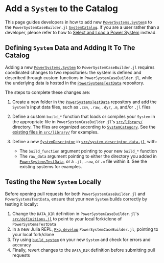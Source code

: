 # Add a `System` to the Catalog

This page guides developers in how to add new [`PowerSystems.System`](@extref)s to the
`PowerSystemCaseBuilder.jl` [`SystemCatalog`](@ref). If you are a user rather than a
developer, please refer to how to [Select and Load a Power System](@ref) instead.

## Defining `System` Data and Adding It To The Catalog

Adding a new [`PowerSystems.System`](@extref) to `PowerSystemCaseBuilder.jl` requires
coordinated changes to two repositories: the system is defined and described through custom
functions in `PowerSystemCaseBuilder.jl`, while the underlying data is hosted in the
[`PowerSystemsTestData`](https://github.com/NREL-Sienna/PowerSystemsTestData) repository.

The steps to complete these changes are:

 1. Create a new folder in the
    [`PowerSystemsTestData`](https://github.com/NREL-Sienna/PowerSystemsTestData)
    repository and add the `System`'s input data files, such as `.csv`, `.raw`, `.dyr`,
    `.m`, and/or `.jl` files

 2. Define a custom `build_*` function that loads or compiles your `System` in the appropriate file
    in `PowerSystemCaseBuilder.jl`'s
    [`src/library/`](https://github.com/NREL-Sienna/PowerSystemCaseBuilder.jl/tree/main/src/library)
    directory. The files are organized according to [`SystemCategory`](@ref).
    See the
    [existing files in `src/library/`](https://github.com/NREL-Sienna/PowerSystemCaseBuilder.jl/tree/main/src/library)
    for examples.
 3. Define a new [`SystemDescriptor`](@ref) in
    [`src/system_descriptor_data.jl`](https://github.com/NREL-Sienna/PowerSystemCaseBuilder.jl/blob/main/src/system_descriptor_data.jl),
    with:
    
      + The `build_function` argument pointing to your new `build_*` function
      + The `raw_data` argument pointing to either the directory you added in
        [`PowerSystemsTestData`](https://github.com/NREL-Sienna/PowerSystemsTestData), or a
        `.jl`, `.raw`, or `.m` file within it. See the existing systems for examples.

## Testing the New `System` Locally

Before opening pull requests for both `PowerSystemCaseBuilder.jl` and `PowerSystemsTestData`,
ensure that your new `System` builds correctly by testing it locally:

 1. Change the `DATA_DIR` definition in `PowerSystemCaseBuilder.jl`'s
    [`src/definitions.jl`](https://github.com/NREL-Sienna/PowerSystemCaseBuilder.jl/blob/main/src/definitions.jl#L2)
    to point to your local fork/clone of `PowerSystemsTestData`
 2. In a new Julia REPL, [`Pkg.develop`](@extref) `PowerSystemCaseBuilder.jl`, pointing to
    your local fork/clone
 3. Try using [`build_system`](@ref) on your new `System` and check for errors and accuracy
 4. Finally, revert changes to the `DATA_DIR` definition before submitting pull requests
